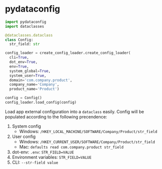 # pydataconfig

```python
import pydataconfig
import dataclasses

@dataclasses.dataclass
class Config:
  str_field: str

config_loader = create_config_loader.create_config_loader(
  cli=True,
  dot_env=True,
  env=True,
  system_global=True,
  system_user=True,
  domain='com.company.product',
  company_name='Company',
  product_name='Product')

config = Config()
config_loader.load_config(config)
```

Load app external configuration into a `dataclass` easily.
Config will be populated according to the following precendence:
1. System config
   * Windows: `/HKEY_LOCAL_MACHINE/SOFTWARE/Company/Product/str_field`
2. User config
   * Windows: `/HKEY_CURRENT_USER/SOFTWARE/Company/Product/str_field`
   * Mac: `defaults read com.company.product str_field`
3. dot-env: `.env`: `STR_FIELD=VALUE`
4. Environment variables: `STR_FIELD=VALUE`
5. CLI: `--str-field value`
